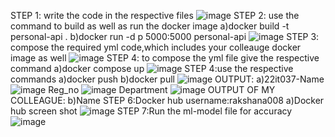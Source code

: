 STEP 1: write the code in the respective files
![image](https://github.com/user-attachments/assets/2c30e0ca-adbd-4586-8a52-f7d29cf47ada)
STEP 2: use the command to build as well as run the docker image
a)docker build -t personal-api .
b)docker run -d p 5000:5000 personal-api
![image](https://github.com/user-attachments/assets/9e494918-a1d6-4e65-b531-7445a4d9a6ed)
STEP 3: compose the required yml code,which includes your colleauge docker image as well
![image](https://github.com/user-attachments/assets/3e0dcb66-dd1a-46b8-a0cf-fe85d77a11f1)
STEP 4: to compose the yml file give the respective command
a)docker compose up
![image](https://github.com/user-attachments/assets/66c7f41a-3ab9-4421-850b-eee84be723af)
STEP 4:use the respective commands
a)docker push
b)docker pull
![image](https://github.com/user-attachments/assets/7295d583-ab9c-4524-9f95-cdfb848545e0)
OUTPUT:
a)22it037-Name
![image](https://github.com/user-attachments/assets/1b50842f-fbdf-4514-8904-5226ae414ce1)
Reg_no
![image](https://github.com/user-attachments/assets/94f87b3c-9a45-424f-a906-54823fc442d7)
Department
![image](https://github.com/user-attachments/assets/688425cf-6b43-4c48-a99a-3696da9929a1)
OUTPUT OF MY COLLEAGUE:
b)Name
STEP 6:Docker hub username:rakshana008
 a)Docker hub screen shot
![image](https://github.com/user-attachments/assets/64c9199a-4ee2-4b6d-9c07-3fd9e51b7131)
STEP 7:Run the ml-model file for accuracy
![image](https://github.com/user-attachments/assets/22f4f889-0529-4ecf-88df-fbb22c7e705e)




















